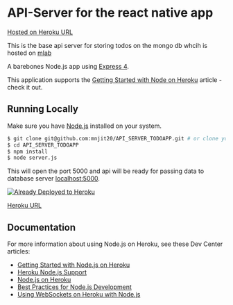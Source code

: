# API-Server for the react native app

[Hosted on Heroku URL](https://stormy-refuge-63806.herokuapp.com/) 

This is the base api server for storing todos on the mongo db whcih is hosted on [mlab](https://mlab.com)

A barebones Node.js app using [Express 4](http://expressjs.com/).

This application supports the [Getting Started with Node on Heroku](https://devcenter.heroku.com/articles/getting-started-with-nodejs) article - check it out.

## Running Locally

Make sure you have [Node.js](http://nodejs.org/) installed on your system.

```sh
$ git clone git@github.com:mnjit20/API_SERVER_TODOAPP.git # or clone your own fork
$ cd API_SERVER_TODOAPP
$ npm install
$ node server.js
```

This will open the port 5000 and api will be ready for passing data to database server [localhost:5000](http://localhost:5000/).

[![Already Deployed to Heroku](https://www.herokucdn.com/deploy/button.png)](https://heroku.com/deploy)

[Heroku URL](https://stormy-refuge-63806.herokuapp.com/) 

## Documentation

For more information about using Node.js on Heroku, see these Dev Center articles:

- [Getting Started with Node.js on Heroku](https://devcenter.heroku.com/articles/getting-started-with-nodejs)
- [Heroku Node.js Support](https://devcenter.heroku.com/articles/nodejs-support)
- [Node.js on Heroku](https://devcenter.heroku.com/categories/nodejs)
- [Best Practices for Node.js Development](https://devcenter.heroku.com/articles/node-best-practices)
- [Using WebSockets on Heroku with Node.js](https://devcenter.heroku.com/articles/node-websockets)
